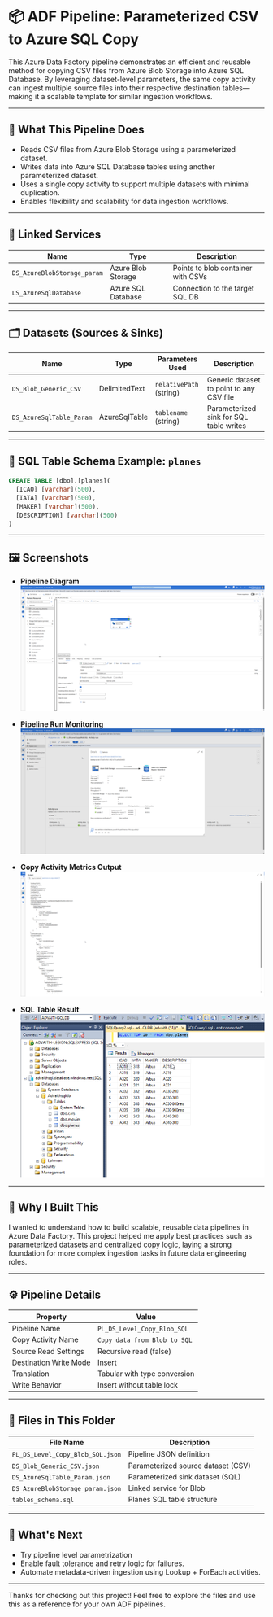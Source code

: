 # 📦 ADF Pipeline: Parameterized CSV to Azure SQL Copy

This Azure Data Factory pipeline demonstrates an efficient and reusable method for copying CSV files from Azure Blob Storage into Azure SQL Database. By leveraging dataset-level parameters, the same copy activity can ingest multiple source files into their respective destination tables—making it a scalable template for similar ingestion workflows.

---

## 🚀 What This Pipeline Does

- Reads CSV files from Azure Blob Storage using a parameterized dataset.
- Writes data into Azure SQL Database tables using another parameterized dataset.
- Uses a single copy activity to support multiple datasets with minimal duplication.
- Enables flexibility and scalability for data ingestion workflows.

---

## 🔗 Linked Services

| Name                      | Type                | Description                         |
|---------------------------|---------------------|-------------------------------------|
| `DS_AzureBlobStorage_param` | Azure Blob Storage  | Points to blob container with CSVs  |
| `LS_AzureSqlDatabase`     | Azure SQL Database  | Connection to the target SQL DB     |

---

## 🗂️ Datasets (Sources & Sinks)

| Name                    | Type            | Parameters Used         | Description                              |
|-------------------------|-----------------|--------------------------|------------------------------------------|
| `DS_Blob_Generic_CSV`   | DelimitedText   | `relativePath` (string)  | Generic dataset to point to any CSV file |
| `DS_AzureSqlTable_Param`| AzureSqlTable   | `tablename` (string)     | Parameterized sink for SQL table writes  |

---

## 🧱 SQL Table Schema Example: `planes`

```sql
CREATE TABLE [dbo].[planes](
  [ICAO] [varchar](500),
  [IATA] [varchar](500),
  [MAKER] [varchar](500),
  [DESCRIPTION] [varchar](500)
)
```

---

## 🖼️ Screenshots

- **Pipeline Diagram**  
  ![Pipeline Diagram](./screenshot_pipeline.png)

- **Pipeline Run Monitoring**  
  ![Monitoring View](./screenshot_pipeline_mon.png)

- **Copy Activity Metrics Output**  
  ![Copy Output](./screenshot_copy_activity.png)

- **SQL Table Result**  
  ![SQL Result](./scr_sql_query_result.png)

---

## 🎯 Why I Built This

I wanted to understand how to build scalable, reusable data pipelines in Azure Data Factory. This project helped me apply best practices such as parameterized datasets and centralized copy logic, laying a strong foundation for more complex ingestion tasks in future data engineering roles.

---

## ⚙️ Pipeline Details

| Property                  | Value                            |
|---------------------------|----------------------------------|
| Pipeline Name             | `PL_DS_Level_Copy_Blob_SQL`      |
| Copy Activity Name        | `Copy data from Blob to SQL`     |
| Source Read Settings      | Recursive read (false)           |
| Destination Write Mode    | Insert                           |
| Translation               | Tabular with type conversion     |
| Write Behavior            | Insert without table lock        |

---

## 📁 Files in This Folder

| File Name                        | Description                                      |
|----------------------------------|--------------------------------------------------|
| `PL_DS_Level_Copy_Blob_SQL.json`| Pipeline JSON definition                         |
| `DS_Blob_Generic_CSV.json`      | Parameterized source dataset (CSV)               |
| `DS_AzureSqlTable_Param.json`   | Parameterized sink dataset (SQL)                 |
| `DS_AzureBlobStorage_param.json`| Linked service for Blob                          |
| `tables_schema.sql`             | Planes SQL table structure                       |

---

## 🔧 What's Next

- Try pipeline level parametrization
- Enable fault tolerance and retry logic for failures.
- Automate metadata-driven ingestion using Lookup + ForEach activities.

---

Thanks for checking out this project! Feel free to explore the files and use this as a reference for your own ADF pipelines.